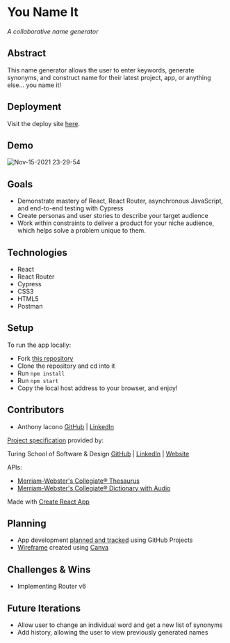 # You Name It
*A collaborative name generator*

## Abstract
This name generator allows the user to enter keywords, generate synonyms, and construct name for their latest project, app, or anything else... you name it!

## Deployment
Visit the deploy site [here](https://whispering-refuge-09390.herokuapp.com/).

## Demo
![Nov-15-2021 23-29-54](https://user-images.githubusercontent.com/72999840/141940369-b08852a2-6659-4899-ad58-81bcc298fc11.gif)

## Goals
- Demonstrate mastery of React, React Router, asynchronous JavaScript, and end-to-end testing with Cypress
- Create personas and user stories to describe your target audience
- Work within constraints to deliver a product for your niche audience, which helps solve a problem unique to them.

## Technologies
- React
- React Router
- Cypress
- CSS3
- HTML5
- Postman

## Setup
To run the app locally:
  - Fork [this repository](https://github.com/anthony-iacono/you-name-it)
  - Clone the repository and cd into it
  - Run `npm install`
  - Run `npm start`
  - Copy the local host address to your browser, and enjoy!

## Contributors
  - Anthony Iacono [GitHub](https://github.com/anthony-iacono) | [LinkedIn](https://www.linkedin.com/in/anthony-iacono/)

[Project specification](https://frontend.turing.edu/projects/module-3/showcase.html) provided by:

Turing School of Software & Design
[GitHub](https://github.com/turingschool) | [LinkedIn](https://www.linkedin.com/school/turingschool/) | [Website](https://turing.edu/)

APIs:
  - [Merriam-Webster's Collegiate® Thesaurus](https://dictionaryapi.com/products/api-collegiate-thesaurus)
  - [Merriam-Webster's Collegiate® Dictionary with Audio](https://dictionaryapi.com/products/api-collegiate-dictionary)

Made with [Create React App](https://reactjs.org/docs/create-a-new-react-app.html)

## Planning
- App development [planned and tracked](https://github.com/anthony-iacono/cinema-central/projects/1) using GitHub Projects
- [Wireframe](https://www.figma.com/file/yiTkThOEDB0yAXhhUwCunr/Rancid-Tomatillos?node-id=0%3A1) created using [Canva](https://www.canva.com/)

## Challenges & Wins
  - Implementing Router v6

## Future Iterations
  - Allow user to change an individual word and get a new list of synonyms
  - Add history, allowing the user to view previously generated names
